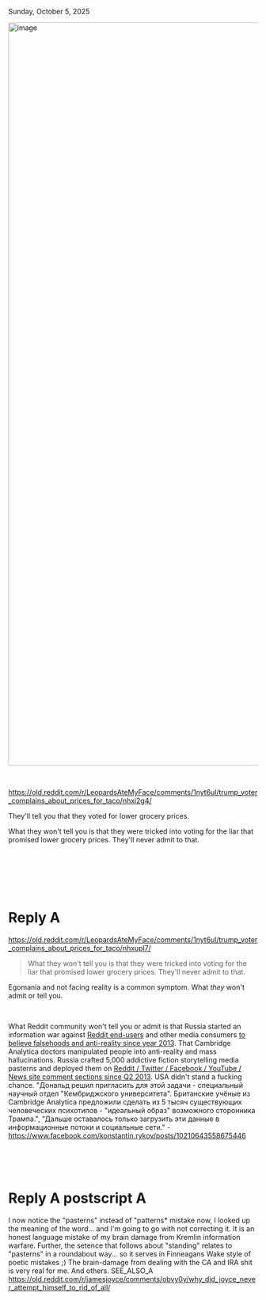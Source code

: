 Sunday, October 5, 2025

<img width="1770" height="1502" alt="image" src="https://github.com/user-attachments/assets/8efebb9a-84f1-4daf-af94-d828a40de3c8" />

&nbsp;

https://old.reddit.com/r/LeopardsAteMyFace/comments/1nyt6ul/trump_voter_complains_about_prices_for_taco/nhxi2g4/

They'll tell you that they voted for lower grocery prices.

What they won't tell you is that they were tricked into voting for the liar that promised lower grocery prices. They'll never admit to that.

&nbsp;

&nbsp;

&nbsp;


# Reply A

https://old.reddit.com/r/LeopardsAteMyFace/comments/1nyt6ul/trump_voter_complains_about_prices_for_taco/nhxupl7/

> What they won't tell you is that they were tricked into voting for the liar that promised lower grocery prices. They'll never admit to that.

Egomania and not facing reality is a common symptom. What *they* won't admit or tell you.

&nbsp;

What Reddit community won't tell you or admit is that Russia started an information war against [Reddit end-users](https://www.bbc.com/news/technology-43301643) and other media consumers [to believe falsehoods and anti-reality since year 2013](https://www.theatlantic.com/international/archive/2014/09/russia-putin-revolutionizing-information-warfare/379880/). That Cambridge Analytica doctors manipulated people into anti-reality and mass hallucinations. Russia crafted 5,000 addictive fiction storytelling media pasterns and deployed them on [Reddit / Twitter / Facebook / YouTube / News site comment sections since Q2 2013](https://www.buzzfeednews.com/article/maxseddon/documents-show-how-russias-troll-army-hit-america). USA didn't stand a fucking chance. "Дональд решил пригласить для этой задачи - специальный научный отдел "Кембриджского университета". Британские учёные из Cambridge Analytica предложили сделать из 5 тысяч существующих человеческих психотипов - "идеальный образ" возможного сторонника Трампа.", "Дальше оставалось только загрузить эти данные в информационные потоки и социальные сети." - https://www.facebook.com/konstantin.rykov/posts/10210643558675446



&nbsp;

&nbsp;

# Reply A postscript A

I now notice the "pasterns" instead of "patterns* mistake now, I looked up the meaning of the word... and I'm going to go with not correcting it. It is an honest language mistake of my brain damage from Kremlin information warfare. Further, the setence that follows about "standing" relates to "pasterns" in a roundabout way... so it serves in Finneagans Wake style of poetic mistakes ;)  The brain-damage from dealing with the CA and IRA shit is very real for me. And others. SEE_ALSO_A https://old.reddit.com/r/jamesjoyce/comments/obvy0y/why_did_joyce_never_attempt_himself_to_rid_of_all/
